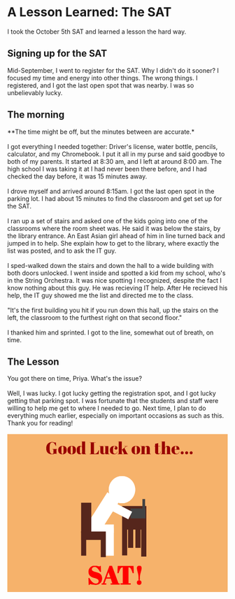 # A Lesson Learned: The SAT
I took the October 5th SAT and learned a lesson the hard way.
## Signing up for the SAT
Mid-September, I went to register for the SAT. Why I didn't do it sooner? I focused my time and energy into other things. The wrong things. I registered, and I got the last open spot that was nearby. I was so unbelievably lucky. 
## The morning
**The time might be off, but the minutes between are accurate.*<br><br>
I got everything I needed together: Driver's license, water bottle, pencils, calculator, and my Chromebook. I put it all in my purse and said goodbye to both of my parents. It started at 8:30 am, and I left at around 8:00 am. The high school I was taking it at I had never been there before, and I had checked the day before, it was 15 minutes away. <br><br>
I drove myself and arrived around 8:15am. I got the last open spot in the parking lot. I had about 15 minutes to find the classroom and get set up for the SAT.<br><br>
I ran up a set of stairs and asked one of the kids going into one of the classrooms where the room sheet was. He said it was below the stairs, by the library entrance. An East Asian girl ahead of him in line turned back and jumped in to help. She explain how to get to the library, where exactly the list was posted, and to ask the IT guy. <br><br>
I sped-walked down the stairs and down the hall to a wide building with both doors unlocked. I went inside and spotted a kid from my school, who's in the String Orchestra. It was nice spotting I recognized, despite the fact I know nothing about this guy. He was recieving IT help. After He recieved his help, the IT guy showed me the list and directed me to the class.<br><br>
"It's the first building you hit if you run down this hall, up the stairs on the left, the classroom to the furthest right on that second floor."<br><br>
I thanked him and sprinted. I got to the line, somewhat out of breath, on time. 
## The Lesson 
You got there on time, Priya. What's the issue? <br><br>
Well, I was lucky. I got lucky getting the registration spot, and I got lucky getting that parking spot. I was fortunate that the students and staff were willing to help me get to where I needed to go. Next time, I plan to do everything much earlier, especially on important occasions as such as this. Thank you for reading!<br><br>
!["Good luck on the SAT!"](https://github.com/CaptainSapphire/PH-s-Blog/blob/main/assets/October%202024/blogpostsat.png?raw=true)

